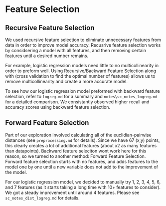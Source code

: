 # Feature Selection

## Recursive Feature Selection
We used recursive feature selection to eliminate unnecessary features from data in order to improve model accuracy. Recusrive feature selection works by considsering a model with all features, and then removing certain features until a desired number remains.  

For example, logistic regression models need little to no multicollinearity in order to preform well. Using Recursive/Backward Feature Selection along with (cross validation to find the optimal number of features) allows us to remove multicollinearity and create a more accurate model. 

To see how our logistic regression model preformed with backward feature selection, refer to `logreg.md` for a summary and `notes\sc_notes_logreg.md` for a detailed comparison. We consistantly observed higher recall and accuracy scores using backward feature selection. 

## Forward Feature Selection
Part of our exploration involved calculating all of the euclidian-pairwise distances (see `preprocessing.md` for details). Since we have 67 (x,y) points, this clearly creates a lot of additional features (about x2 as many features than datapoints). Backward feature seleciton wont work here for this reason, so we turned to another method: Forward Feature Selection. Forward feature selection starts with no features, and adds features to the model one by one until a new variable does not add to the improvement of the model.

For our logistic regression model, we decided to manually try 1, 2, 3, 4, 5, 6, and 7 features (as it starts taking a long time with 10+ features to consider). We got a steady improvement until around 4 features. Please see `sc_notes_dist_logreg.md` for details. 